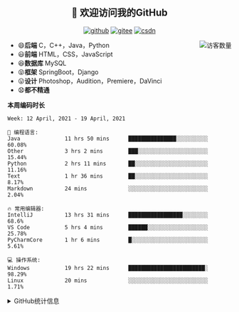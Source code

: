 <h2 align="center">👋 欢迎访问我的GitHub</h2>
<p align="center">
  <a href="https://github.com/eternidad33"><img src="https://img.shields.io/badge/GitHub-ff79c6" alt="github"></a>
  <a href="https://gitee.com/eternidad33"><img src="https://img.shields.io/badge/Gitee-fe7300" alt="gitee"></a>
  <a href="https://blog.csdn.net/qq_42907802"><img src="https://img.shields.io/badge/CSDN-cf000e" alt="csdn"></a>
</p>

<img align='right' src="https://profile-counter.glitch.me/eternidad33/count.svg" alt="访客数量"/>

- 😄**后端** C，C++，Java，Python
- 😃**前端** HTML，CSS，JavaScript
- 😆**数据库** MySQL
- 😝**框架** SpringBoot，Django
- 😛**设计** Photoshop，Audition，Premiere，DaVinci
- 😧**都不精通**

**本周编码时长**

<!--START_SECTION:waka-->
```text
Week: 12 April, 2021 - 19 April, 2021

💬 编程语言: 
Java              11 hrs 50 mins      ███████████████░░░░░░░░░░   60.08% 
Other             3 hrs 2 mins        ███░░░░░░░░░░░░░░░░░░░░░░   15.44% 
Python            2 hrs 11 mins       ██░░░░░░░░░░░░░░░░░░░░░░░   11.16% 
Text              1 hr 36 mins        ██░░░░░░░░░░░░░░░░░░░░░░░   8.17% 
Markdown          24 mins             ░░░░░░░░░░░░░░░░░░░░░░░░░   2.04%

🔥 常用编辑器: 
IntelliJ          13 hrs 31 mins      █████████████████░░░░░░░░   68.6% 
VS Code           5 hrs 4 mins        ██████░░░░░░░░░░░░░░░░░░░   25.78% 
PyCharmCore       1 hr 6 mins         █░░░░░░░░░░░░░░░░░░░░░░░░   5.61%

💻 操作系统: 
Windows           19 hrs 22 mins      ████████████████████████░   98.29% 
Linux             20 mins             ░░░░░░░░░░░░░░░░░░░░░░░░░   1.71%

```


<!--END_SECTION:waka-->




<details>
<summary>GitHub统计信息</summary>

<br/>

> 动态太少，不好意思展示
> 
> 下面的GitHub统计信息是来自于[github-readme-stats](https://github.com/anuraghazra/github-readme-stats)项目，里边有[中文文档](https://github.com/anuraghazra/github-readme-stats/blob/master/readme_cn.md)

<a href="https://github.com/eternidad33/eternidad33">
  <img align="center" src="https://github-readme-stats.anuraghazra1.vercel.app/api?username=eternidad33&show_icons=true" />
</a>
<br/>

---

*近期更新的仓库*

<a href="https://github.com/eternidad33/eternidad33">
  <img align="center" src="https://github-readme-stats.anuraghazra1.vercel.app/api/pin/?username=eternidad33&repo=eternidad33" />
</a>    
<a href="https://gitee.com/eternidad33/leetcode">
  <img align="center" src="https://github-readme-stats.anuraghazra1.vercel.app/api/pin/?username=eternidad33&repo=leetcode" />
</a>

<br/>

<br/>

[![eternidad33's contribution graph as a Game of Life](https://github4life.herokuapp.com/eternidad33.gif)](https://github4life.herokuapp.com/eternidad33)

</details>


